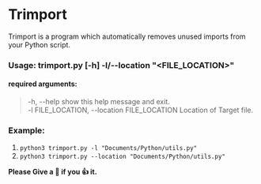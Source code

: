 # Trimport

Trimport is a program which automatically removes unused imports from your Python script.

### Usage: trimport.py [-h] -l/--location "<FILE_LOCATION>"

 #### required arguments:
 > -h, --help            show this help message and exit. \
 > -l FILE_LOCATION,
 > --location FILE_LOCATION   Location of Target file.
 
 ### Example: 
 
 1. `python3 trimport.py -l "Documents/Python/utils.py"`
 2. `python3 trimport.py --location "Documents/Python/utils.py"`
 
__Please Give a :star2: if you :+1: it.__

